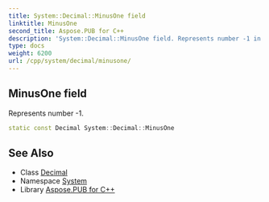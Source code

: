 ```yaml
---
title: System::Decimal::MinusOne field
linktitle: MinusOne
second_title: Aspose.PUB for C++
description: 'System::Decimal::MinusOne field. Represents number -1 in C++.'
type: docs
weight: 6200
url: /cpp/system/decimal/minusone/
---
```

## MinusOne field


Represents number -1.

```cpp
static const Decimal System::Decimal::MinusOne
```

## See Also

* Class [Decimal](../)
* Namespace [System](../../)
* Library [Aspose.PUB for C++](../../../)
